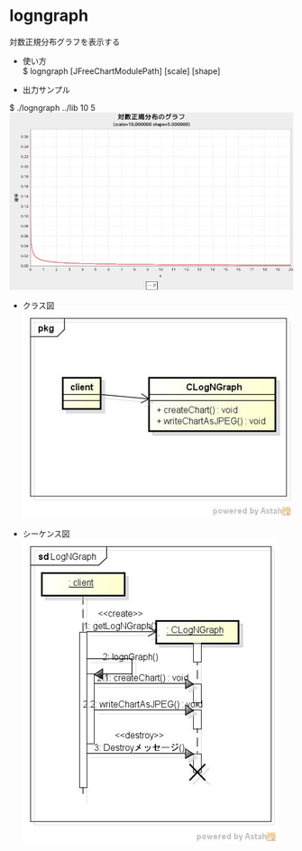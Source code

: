 logngraph
=========
対数正規分布グラフを表示する

* 使い方  
$ logngraph [JFreeChartModulePath] [scale] [shape]

* 出力サンプル  

$ ./logngraph ../lib 	10 5  
![logngraph](images/lognGraph.jpg)

* クラス図  
![logngraph](images/pkgLogNGraph.jpg)

* シーケンス図  
![logngraph](images/sdLogNGraph.jpg)

